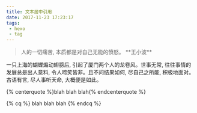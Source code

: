 ```yaml
---
title: 文本居中引用
date: 2017-11-23 17:23:17
tags: 
 - hexo
 - tag
---
```

<!-- HTML方式: 直接在 Markdown 文件中编写 HTML 来调用 -->
<!-- 其中, class="blockquote-center" 是必须的 -->
<blockquote class="blockquote-center">人的一切痛苦, 本质都是对自己无能的愤怒。
**王小波**</blockquote>一只上海的蝴蝶煽动翅膀后, 引起了厦门两个人的龙卷风。世事无常, 往往事情的发展总是出人意料, 令人啼笑皆非。且不问结果如何, 尽自己之所能, 积极地面对。古语有言, 尽人事听天命, 大概便是如此。

<!-- 标签 方式, 要求版本在 0.4.5 或以上 -->
{% centerquote %}blah blah blah{% endcenterquote %}

<!-- 标签别名 -->
{% cq %} blah blah blah {% endcq %}